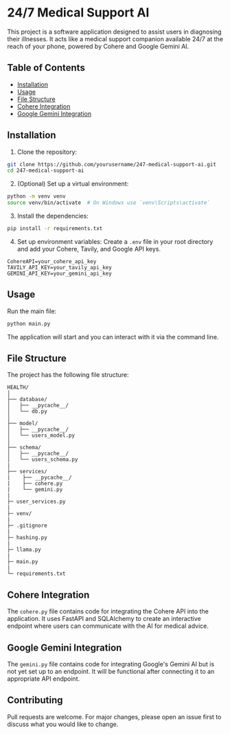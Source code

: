 # 24/7 Medical Support AI

This project is a software application designed to assist users in diagnosing their illnesses. It acts like a medical support companion available 24/7 at the reach of your phone, powered by Cohere and Google Gemini AI.

## Table of Contents
- [Installation](#installation)
- [Usage](#usage)
- [File Structure](#file-structure)
- [Cohere Integration](#cohere-integration)
- [Google Gemini Integration](#google-gemini-integration)

## Installation
1. Clone the repository:
```bash
git clone https://github.com/yourusername/247-medical-support-ai.git
cd 247-medical-support-ai
```
2. (Optional) Set up a virtual environment:
```bash
python -m venv venv
source venv/bin/activate  # On Windows use `venv\Scripts\activate`
```
3. Install the dependencies:
```bash
pip install -r requirements.txt  
```
4. Set up environment variables:
Create a `.env` file in your root directory and add your Cohere, Tavily, and Google API keys.
```plaintext
CohereAPI=your_cohere_api_key
TAVILY_API_KEY=your_tavily_api_key
GEMINI_API_KEY=your_gemini_api_key
```

## Usage
Run the main file:
```bash
python main.py
```
The application will start and you can interact with it via the command line.

## File Structure
The project has the following file structure:
```
HEALTH/
│
├── database/
│   ├── __pycache__/
│   └── db.py
│
├── model/
│   ├── __pycache__/
│   └── users_model.py
│
├── schema/
│   ├── __pycache__/
│   └── users_schema.py
|
├── services/
|    ├── __pycache__/
|    ├── cohere.py 
|    └── gemini.py 
|
├─ user_services.py 
|
├─ venv/ 
|
├─ .gitignore 
|
├─ hashing.py 
|
├─ llama.py 
|
├─ main.py 
|
└─ requirements.txt  
```

## Cohere Integration
The `cohere.py` file contains code for integrating the Cohere API into the application. It uses FastAPI and SQLAlchemy to create an interactive endpoint where users can communicate with the AI for medical advice.

## Google Gemini Integration
The `gemini.py` file contains code for integrating Google's Gemini AI but is not yet set up to an endpoint. It will be functional after connecting it to an appropriate API endpoint.

## Contributing
Pull requests are welcome. For major changes, please open an issue first to discuss what you would like to change.
